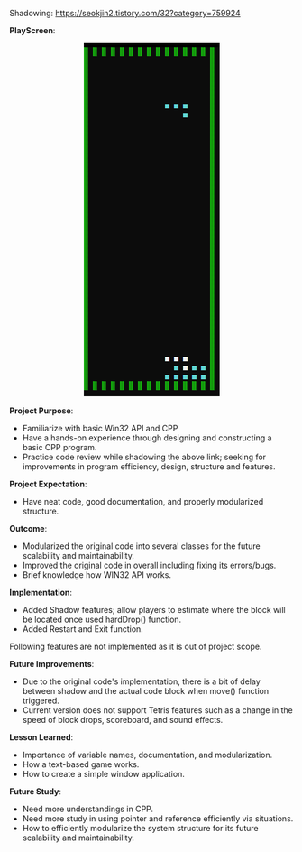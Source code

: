 Shadowing: https://seokjin2.tistory.com/32?category=759924

__PlayScreen__:
<p align="center">
  <img src=/images/gamePlay.PNG />
</p>

__Project Purpose__:
  * Familiarize with basic Win32 API and CPP
  * Have a hands-on experience through designing and constructing a basic CPP program.
  * Practice code review while shadowing the above link; seeking for improvements in program efficiency, design, structure and features.
  
__Project Expectation__:
  * Have neat code, good documentation, and properly modularized structure.
  
__Outcome__:
  * Modularized the original code into several classes for the future scalability and maintainability.
  * Improved the original code in overall including fixing its errors/bugs.
  * Brief knowledge how WIN32 API works.
  
__Implementation__:
  * Added Shadow features; allow players to estimate where the block will be located once used hardDrop() function.
  * Added Restart and Exit function.

Following features are not implemented as it is out of project scope.

__Future Improvements__:
  * Due to the original code's implementation, there is a bit of delay between shadow and the actual code block when move() function triggered.
  * Current version does not support Tetris features such as a change in the speed of block drops, scoreboard, and sound effects.

__Lesson Learned__:
 * Importance of variable names, documentation, and modularization.
 * How a text-based game works.
 * How to create a simple window application.

__Future Study__:
 * Need more understandings in CPP.
 * Need more study in using pointer and reference efficiently via situations.
 * How to efficiently modularize the system structure for its future scalability and maintainability.

